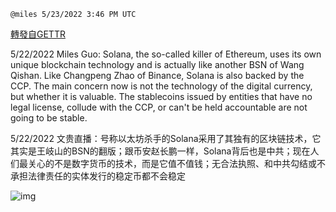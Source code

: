 
`@miles 5/23/2022 3:46 PM UTC`

[轉發自GETTR](https://gettr.com/post/p1azo8w9f98)

5/22/2022 Miles Guo: Solana, the so-called killer of Ethereum, uses its own unique blockchain technology and is actually like another BSN of Wang Qishan. Like Changpeng Zhao of Binance, Solana is also backed by the CCP. The main concern now is not the technology of the digital currency, but whether it is valuable. The stablecoins issued by entities that have no legal license, collude with the CCP, or can't be held accountable are not going to be stable.

5/22/2022 文贵直播：号称以太坊杀手的Solana采用了其独有的区块链技术，它其实是王岐山的BSN的翻版；跟币安赵长鹏一样，Solana背后也是中共；现在人们最关心的不是数字货币的技术，而是它值不值钱；无合法执照、和中共勾结或不承担法律责任的实体发行的稳定币都不会稳定


![img](https://media.gettr.com/group25/getter/2022/05/23/15/610a0df1-2a7e-3f4d-9cd5-bd29978503d2/out.jpg)
